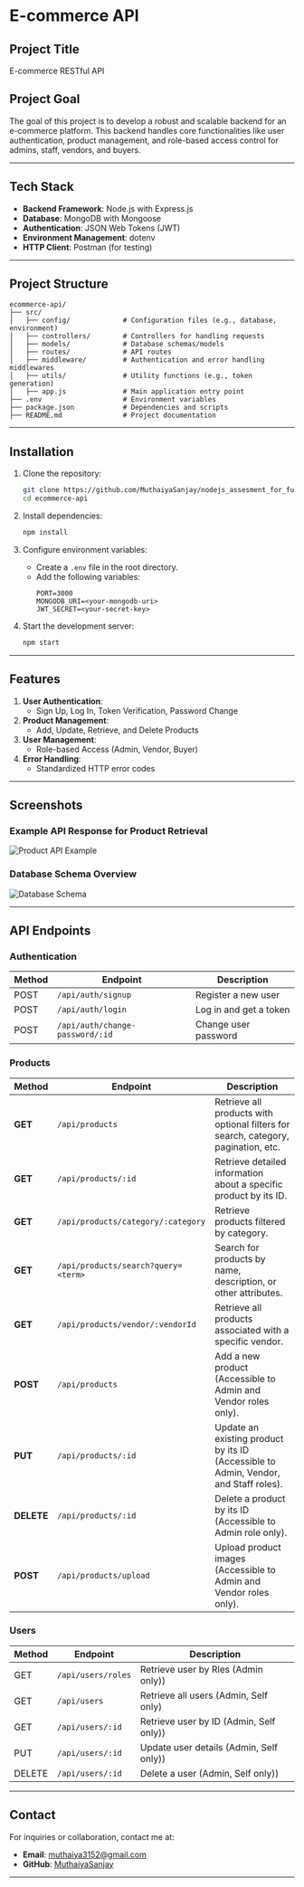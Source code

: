 # E-commerce API

## Project Title
E-commerce RESTful API

## Project Goal
The goal of this project is to develop a robust and scalable backend for an e-commerce platform. This backend handles core functionalities like user authentication, product management, and role-based access control for admins, staff, vendors, and buyers.

---

## Tech Stack
- **Backend Framework**: Node.js with Express.js
- **Database**: MongoDB with Mongoose
- **Authentication**: JSON Web Tokens (JWT)
- **Environment Management**: dotenv
- **HTTP Client**: Postman (for testing)

---

## Project Structure

```
ecommerce-api/
├── src/
│   ├── config/             # Configuration files (e.g., database, environment)
│   ├── controllers/        # Controllers for handling requests
│   ├── models/             # Database schemas/models
│   ├── routes/             # API routes
│   ├── middleware/         # Authentication and error handling middlewares
│   ├── utils/              # Utility functions (e.g., token generation)
│   ├── app.js              # Main application entry point
├── .env                    # Environment variables
├── package.json            # Dependencies and scripts
├── README.md               # Project documentation
```

---

## Installation

1. Clone the repository:
   ```bash
   git clone https://github.com/MuthaiyaSanjay/nodejs_assesment_for_fullstackdeveloper.git
   cd ecommerce-api
   ```

2. Install dependencies:
   ```bash
   npm install
   ```

3. Configure environment variables:
   - Create a `.env` file in the root directory.
   - Add the following variables:
     ```
     PORT=3000
     MONGODB_URI=<your-mongodb-uri>
     JWT_SECRET=<your-secret-key>
     ```

4. Start the development server:
   ```bash
   npm start
   ```

---

## Features
1. **User Authentication**:
   - Sign Up, Log In, Token Verification, Password Change
2. **Product Management**:
   - Add, Update, Retrieve, and Delete Products
3. **User Management**:
   - Role-based Access (Admin, Vendor, Buyer)
4. **Error Handling**:
   - Standardized HTTP error codes

---

## Screenshots
### Example API Response for Product Retrieval
![Product API Example](https://github.com/MuthaiyaSanjay/nodejs_assesment_for_fullstackdeveloper/blob/main/ecommerce-api/product_response.png)

### Database Schema Overview
![Database Schema](https://raw.githubusercontent.com/MuthaiyaSanjay/nodejs_assesment_for_fullstackdeveloper/main/ecommerce-api/dbcollection_screenshot.png)

---

## API Endpoints

### Authentication
| Method | Endpoint                | Description              |
|--------|-------------------------|--------------------------|
| POST   | `/api/auth/signup`      | Register a new user      |
| POST   | `/api/auth/login`       | Log in and get a token   |
| POST   | `/api/auth/change-password/:id` | Change user password |

### Products

| Method | Endpoint                          | Description                                                                |
|--------|-----------------------------------|----------------------------------------------------------------------------|
| **GET**  | `/api/products`                   | Retrieve all products with optional filters for search, category, pagination, etc. |
| **GET**  | `/api/products/:id`               | Retrieve detailed information about a specific product by its ID.          |
| **GET**  | `/api/products/category/:category`| Retrieve products filtered by category.                                    |
| **GET**  | `/api/products/search?query=<term>`| Search for products by name, description, or other attributes.             |
| **GET**  | `/api/products/vendor/:vendorId`  | Retrieve all products associated with a specific vendor.                   |
| **POST** | `/api/products`                   | Add a new product (Accessible to Admin and Vendor roles only).             |
| **PUT**  | `/api/products/:id`               | Update an existing product by its ID (Accessible to Admin, Vendor, and Staff roles). |
| **DELETE** | `/api/products/:id`             | Delete a product by its ID (Accessible to Admin role only).                |
| **POST** | `/api/products/upload`            | Upload product images (Accessible to Admin and Vendor roles only).         |

### Users
| Method | Endpoint                | Description              |
|--------|-------------------------|--------------------------|
| GET    | `/api/users/roles`      | Retrieve user by Rles  (Admin only)) |
| GET    | `/api/users`            | Retrieve all users (Admin, Self only) |
| GET    | `/api/users/:id`        | Retrieve user by ID  (Admin, Self only)) |
| PUT    | `/api/users/:id`        | Update user details  (Admin, Self only)) |
| DELETE | `/api/users/:id`        | Delete a user      (Admin, Self only)) |

---


## Contact
For inquiries or collaboration, contact me at:
- **Email**: [muthaiya3152@gmail.com](mailto:muthaiya3152@gmail.com)
- **GitHub**: [MuthaiyaSanjay](https://github.com/MuthaiyaSanjay)

---
